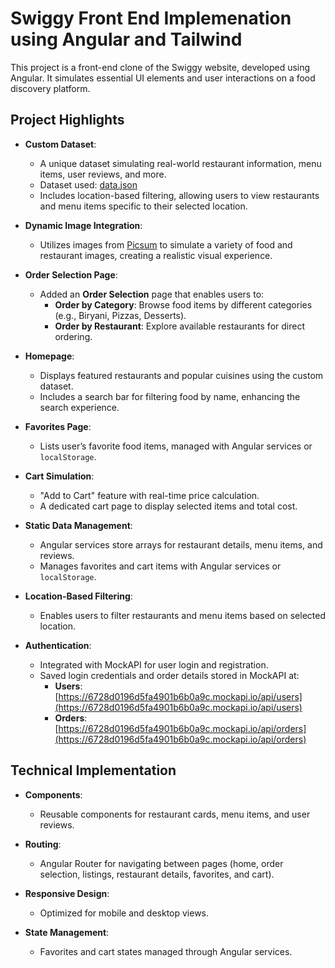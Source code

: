 # Swiggy Front End Implemenation using Angular and Tailwind

This project is a front-end clone of the Swiggy website, developed using Angular. It simulates essential UI elements and user interactions on a food discovery platform.

## Project Highlights

- **Custom Dataset**:
  - A unique dataset simulating real-world restaurant information, menu items, user reviews, and more.
  - Dataset used: [data.json](https://github.com/sai-vatturi/ng-swiggy/blob/main/src/assets/data/data.json)
  - Includes location-based filtering, allowing users to view restaurants and menu items specific to their selected location.

- **Dynamic Image Integration**:
  - Utilizes images from [Picsum](https://picsum.photos/) to simulate a variety of food and restaurant images, creating a realistic visual experience.

- **Order Selection Page**:
  - Added an **Order Selection** page that enables users to:
    - **Order by Category**: Browse food items by different categories (e.g., Biryani, Pizzas, Desserts).
    - **Order by Restaurant**: Explore available restaurants for direct ordering.
  
- **Homepage**:
  - Displays featured restaurants and popular cuisines using the custom dataset.
  - Includes a search bar for filtering food by name, enhancing the search experience.

- **Favorites Page**:
  - Lists user’s favorite food items, managed with Angular services or `localStorage`.

- **Cart Simulation**:
  - "Add to Cart" feature with real-time price calculation.
  - A dedicated cart page to display selected items and total cost.

- **Static Data Management**:
  - Angular services store arrays for restaurant details, menu items, and reviews.
  - Manages favorites and cart items with Angular services or `localStorage`.

- **Location-Based Filtering**:
  - Enables users to filter restaurants and menu items based on selected location.

- **Authentication**:
  - Integrated with MockAPI for user login and registration.
  - Saved login credentials and order details stored in MockAPI at:
    - **Users**: [https://6728d0196d5fa4901b6b0a9c.mockapi.io/api/users](https://6728d0196d5fa4901b6b0a9c.mockapi.io/api/users)
    - **Orders**: [https://6728d0196d5fa4901b6b0a9c.mockapi.io/api/orders](https://6728d0196d5fa4901b6b0a9c.mockapi.io/api/orders)

## Technical Implementation

- **Components**:
  - Reusable components for restaurant cards, menu items, and user reviews.

- **Routing**:
  - Angular Router for navigating between pages (home, order selection, listings, restaurant details, favorites, and cart).

- **Responsive Design**:
  - Optimized for mobile and desktop views.

- **State Management**:
  - Favorites and cart states managed through Angular services.
